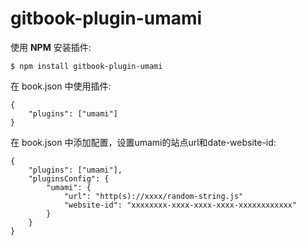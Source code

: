# gitbook-plugin-umami
使用 **NPM** 安装插件:
```shell
$ npm install gitbook-plugin-umami
```
在 book.json 中使用插件:
```shell
{
    "plugins": ["umami"]
}
```
在 book.json 中添加配置，设置umami的站点url和date-website-id:
```shell
{
    "plugins": ["umami"],
    "pluginsConfig": {
        "umami": {
            "url": "http(s)://xxxx/random-string.js"
            "website-id": "xxxxxxxx-xxxx-xxxx-xxxx-xxxxxxxxxxxx"
        }
    }
}
```

